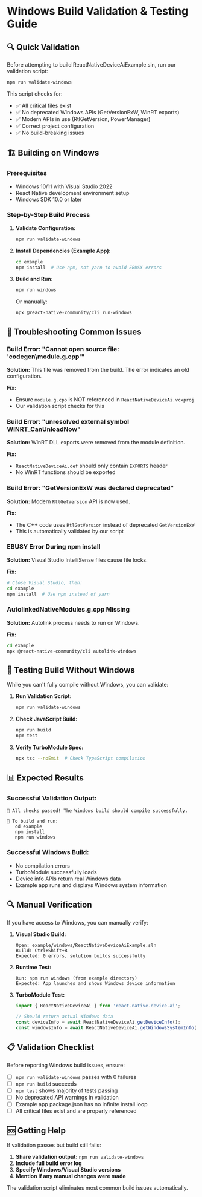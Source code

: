 # Windows Build Validation & Testing Guide

## 🔍 Quick Validation

Before attempting to build ReactNativeDeviceAiExample.sln, run our validation script:

```bash
npm run validate-windows
```

This script checks for:
- ✅ All critical files exist
- ✅ No deprecated Windows APIs (GetVersionExW, WinRT exports)
- ✅ Modern APIs in use (RtlGetVersion, PowerManager)
- ✅ Correct project configuration
- ✅ No build-breaking issues

## 🏗️ Building on Windows

### Prerequisites
- Windows 10/11 with Visual Studio 2022
- React Native development environment setup
- Windows SDK 10.0 or later

### Step-by-Step Build Process

1. **Validate Configuration:**
   ```bash
   npm run validate-windows
   ```

2. **Install Dependencies (Example App):**
   ```bash
   cd example
   npm install  # Use npm, not yarn to avoid EBUSY errors
   ```

3. **Build and Run:**
   ```bash
   npm run windows
   ```

   Or manually:
   ```bash
   npx @react-native-community/cli run-windows
   ```

## 🔧 Troubleshooting Common Issues

### Build Error: "Cannot open source file: 'codegen\module.g.cpp'"

**Solution:** This file was removed from the build. The error indicates an old configuration.

**Fix:** 
- Ensure `module.g.cpp` is NOT referenced in `ReactNativeDeviceAi.vcxproj`
- Our validation script checks for this

### Build Error: "unresolved external symbol WINRT_CanUnloadNow"

**Solution:** WinRT DLL exports were removed from the module definition.

**Fix:** 
- `ReactNativeDeviceAi.def` should only contain `EXPORTS` header
- No WinRT functions should be exported

### Build Error: "GetVersionExW was declared deprecated"

**Solution:** Modern `RtlGetVersion` API is now used.

**Fix:** 
- The C++ code uses `RtlGetVersion` instead of deprecated `GetVersionExW`
- This is automatically validated by our script

### EBUSY Error During npm install

**Solution:** Visual Studio IntelliSense files cause file locks.

**Fix:**
```bash
# Close Visual Studio, then:
cd example
npm install  # Use npm instead of yarn
```

### AutolinkedNativeModules.g.cpp Missing

**Solution:** Autolink process needs to run on Windows.

**Fix:**
```bash
cd example
npx @react-native-community/cli autolink-windows
```

## 🧪 Testing Build Without Windows

While you can't fully compile without Windows, you can validate:

1. **Run Validation Script:**
   ```bash
   npm run validate-windows
   ```

2. **Check JavaScript Build:**
   ```bash
   npm run build
   npm test
   ```

3. **Verify TurboModule Spec:**
   ```bash
   npx tsc --noEmit  # Check TypeScript compilation
   ```

## 📊 Expected Results

### Successful Validation Output:
```
🎉 All checks passed! The Windows build should compile successfully.

🚀 To build and run:
   cd example
   npm install
   npm run windows
```

### Successful Windows Build:
- No compilation errors
- TurboModule successfully loads
- Device info APIs return real Windows data
- Example app runs and displays Windows system information

## 🔍 Manual Verification

If you have access to Windows, you can manually verify:

1. **Visual Studio Build:**
   ```
   Open: example/windows/ReactNativeDeviceAiExample.sln
   Build: Ctrl+Shift+B
   Expected: 0 errors, solution builds successfully
   ```

2. **Runtime Test:**
   ```
   Run: npm run windows (from example directory)
   Expected: App launches and shows Windows device information
   ```

3. **TurboModule Test:**
   ```javascript
   import { ReactNativeDeviceAi } from 'react-native-device-ai';
   
   // Should return actual Windows data
   const deviceInfo = await ReactNativeDeviceAi.getDeviceInfo();
   const windowsInfo = await ReactNativeDeviceAi.getWindowsSystemInfo();
   ```

## 📋 Validation Checklist

Before reporting Windows build issues, ensure:

- [ ] `npm run validate-windows` passes with 0 failures
- [ ] `npm run build` succeeds
- [ ] `npm test` shows majority of tests passing
- [ ] No deprecated API warnings in validation
- [ ] Example app package.json has no infinite install loop
- [ ] All critical files exist and are properly referenced

## 🆘 Getting Help

If validation passes but build still fails:

1. **Share validation output:** `npm run validate-windows`
2. **Include full build error log**
3. **Specify Windows/Visual Studio versions**
4. **Mention if any manual changes were made**

The validation script eliminates most common build issues automatically.